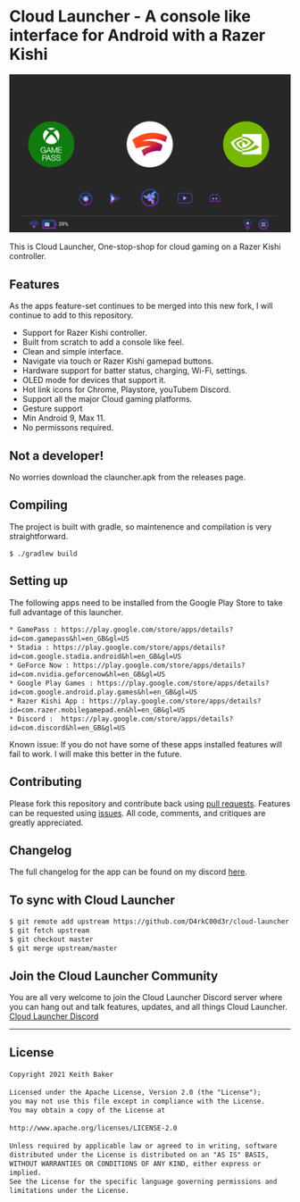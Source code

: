 # Cloud Launcher - A console like interface for Android with a Razer Kishi

![Promo](/images/screenshot.png)

This is Cloud Launcher, One-stop-shop for cloud gaming on a Razer Kishi controller.

## Features

As the apps feature-set continues to be merged into this new fork, I will continue to add to this repository.

- Support for Razer Kishi controller.
- Built from scratch to add a console like feel.
- Clean and simple interface.
- Navigate via touch or Razer Kishi gamepad buttons.
- Hardware support for batter status, charging, Wi-Fi, settings.
- OLED mode for devices that support it.
- Hot link icons for Chrome, Playstore, youTubem Discord.
- Support all the major Cloud gaming platforms.
- Gesture support
- Min Android 9, Max 11.
- No permissons required.

## Not a developer!
No worries download the clauncher.apk from the releases page.

## Compiling

The project is built with gradle, so maintenence and compilation is very straightforward. 

```
$ ./gradlew build
```

## Setting up

The following apps need to be installed from the Google Play Store to take full advantage of this launcher.

    * GamePass : https://play.google.com/store/apps/details?id=com.gamepass&hl=en_GB&gl=US
    * Stadia : https://play.google.com/store/apps/details?id=com.google.stadia.android&hl=en_GB&gl=US
    * GeForce Now : https://play.google.com/store/apps/details?id=com.nvidia.geforcenow&hl=en_GB&gl=US
    * Google Play Games : https://play.google.com/store/apps/details?id=com.google.android.play.games&hl=en_GB&gl=US
    * Razer Kishi App : https://play.google.com/store/apps/details?id=com.razer.mobilegamepad.en&hl=en_GB&gl=US
    * Discord :  https://play.google.com/store/apps/details?id=com.discord&hl=en_GB&gl=US

Known issue: If you do not have some of these apps installed features will fail to work. I will make this better in the future.


## Contributing

Please fork this repository and contribute back using [pull requests](https://github.com/D4rkC00d3r/cloud-launcher/pulls). Features can be requested using [issues](https://github.com/D4rkC00d3r/cloud-launcher/issues). All code, comments, and critiques are greatly appreciated.

## Changelog

The full changelog for the app can be found on my discord [here](https://discord.gg/76QENp79).

## To sync with Cloud Launcher

```
$ git remote add upstream https://github.com/D4rkC00d3r/cloud-launcher
$ git fetch upstream
$ git checkout master
$ git merge upstream/master
```

## Join the Cloud Launcher Community
You are all very welcome to join the Cloud Launcher Discord server where you can hang out and talk features, updates, and all things Cloud Launcher. [Cloud Launcher Discord](https://discord.gg/76QENp79)

---

## License

```
Copyright 2021 Keith Baker

Licensed under the Apache License, Version 2.0 (the "License");
you may not use this file except in compliance with the License.
You may obtain a copy of the License at

http://www.apache.org/licenses/LICENSE-2.0

Unless required by applicable law or agreed to in writing, software
distributed under the License is distributed on an "AS IS" BASIS,
WITHOUT WARRANTIES OR CONDITIONS OF ANY KIND, either express or implied.
See the License for the specific language governing permissions and
limitations under the License.
```
